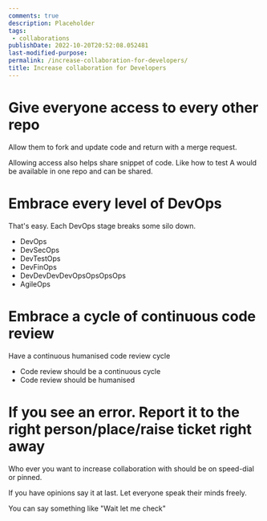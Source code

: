 ```yaml
---
comments: true
description: Placeholder 
tags:
 - collaborations
publishDate: 2022-10-20T20:52:08.052481
last-modified-purpose:
permalink: /increase-collaboration-for-developers/
title: Increase collaboration for Developers
---
```


# Give everyone access to every other repo

Allow them to fork and update code and return with a merge request.

Allowing access also helps share snippet of code. Like how to test A would be available in one repo and can be shared.

# Embrace every level of DevOps

That's easy. Each DevOps stage breaks some silo down.

- DevOps
- DevSecOps
- DevTestOps
- DevFinOps
- DevDevDevDevOpsOpsOpsOps
- AgileOps

# Embrace a cycle of continuous code review

Have a continuous humanised code review cycle

- Code review should be a continuous cycle
- Code review should be humanised

# If you see an error. Report it to the right person/place/raise ticket right away

Who ever you want to increase collaboration with should be on speed-dial or pinned.

If you have opinions say it at last. Let everyone speak their minds freely.

You can say something like "Wait let me check"
